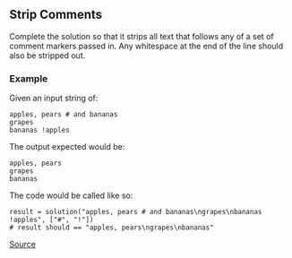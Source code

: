 ## Strip Comments

Complete the solution so that it strips all text that follows any of a set of comment markers passed in. Any whitespace at the end of the line should also be stripped out.

### Example

Given an input string of:

```text
apples, pears # and bananas
grapes
bananas !apples
```

The output expected would be:

```text
apples, pears
grapes
bananas
```

The code would be called like so:

```text
result = solution("apples, pears # and bananas\ngrapes\nbananas !apples", ["#", "!"])
# result should == "apples, pears\ngrapes\nbananas"
```

[Source](https://www.codewars.com/kata/51c8e37cee245da6b40000bd/train/python)